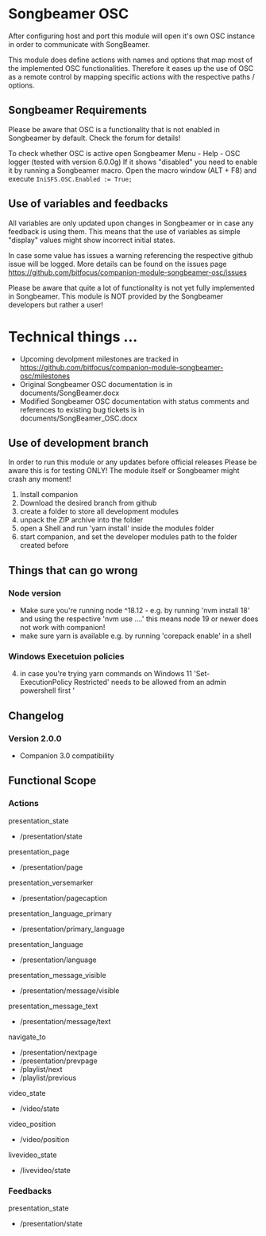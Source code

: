 # Songbeamer OSC

After configuring host and port this module will open it's own OSC instance in order to communicate with SongBeamer.

This module does define actions with names and options that map most of the implemented OSC functionalities. Therefore it eases up the use of OSC as a remote control by mapping specific actions with the respective paths / options.

## Songbeamer Requirements

Please be aware that OSC is a functionality that is not enabled in Songbeamer by default. Check the forum for details!

To check whether OSC is active open Songbeamer Menu - Help - OSC logger (tested with version 6.0.0g)
If it shows "disabled" you need to enable it by running a Songbeamer macro.
Open the macro window (ALT + F8) and execute
`IniSFS.OSC.Enabled := True;`

## Use of variables and feedbacks

All variables are only updated upon changes in Songbeamer or in case any feedback is using them.
This means that the use of variables as simple "display" values might show incorrect initial states.

In case some value has issues a warning referencing the respective github issue will be logged.
More details can be found on the issues page https://github.com/bitfocus/companion-module-songbeamer-osc/issues

Please be aware that quite a lot of functionality is not yet fully implemented in Songbeamer.
This module is NOT provided by the Songbeamer developers but rather a user!

# Technical things ...
* Upcoming devolpment milestones are tracked in https://github.com/bitfocus/companion-module-songbeamer-osc/milestones
* Original Songbeamer OSC documentation is in documents/SongBeamer.docx
* Modified Songbeamer OSC documentation with status comments and references to existing bug tickets is in documents/SongBeamer_OSC.docx

## Use of development branch
In order to run this module or any updates before official releases
Please be aware this is for testing ONLY!
The module itself or Songbeamer might crash any moment!

1. Install companion
2. Download the desired branch from github
3. create a folder to store all development modules
4. unpack the ZIP archive into the folder
5. open a Shell and run 'yarn install' inside the modules folder
5. start companion, and set the developer modules path to the folder created before

## Things that can go wrong 
### Node version
* Make sure you're running node ^18.12 - e.g. by running 'nvm install 18' and using the respective 'nvm use ....' this means node 19 or newer does not work with companion!
* make sure yarn is available e.g. by running 'corepack enable' in a shell

### Windows Execetuion policies
4. in case you're trying yarn commands on Windows 11 'Set-ExecutionPolicy Restricted' needs to be allowed from an admin powershell first '


## Changelog

### Version 2.0.0

- Companion 3.0 compatibility

## Functional Scope

### Actions

presentation_state

- /presentation/state

presentation_page

- /presentation/page

presentation_versemarker

- /presentation/pagecaption

presentation_language_primary

- /presentation/primary_language

presentation_language

- /presentation/language

presentation_message_visible

- /presentation/message/visible

presentation_message_text

- /presentation/message/text

navigate_to

- /presentation/nextpage
- /presentation/prevpage
- /playlist/next
- /playlist/previous

video_state

- /video/state

video_position

- /video/position

livevideo_state

- /livevideo/state

### Feedbacks

presentation_state

- /presentation/state
